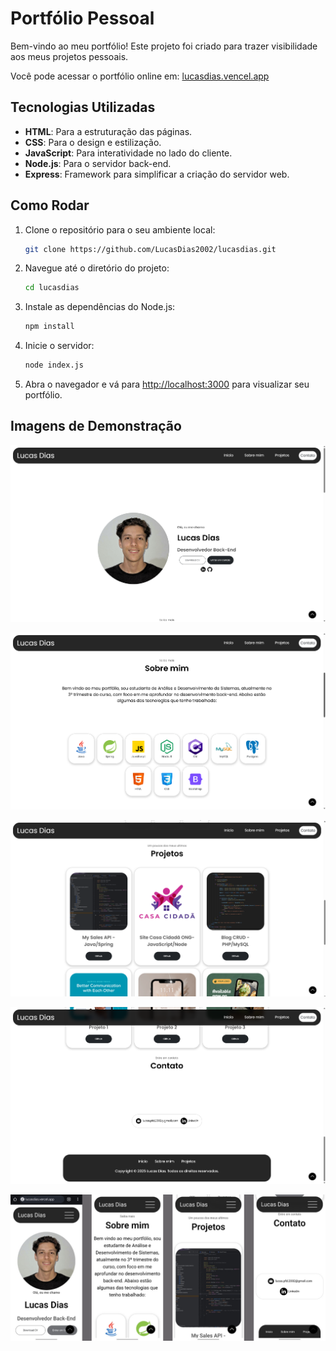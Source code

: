 
# Portfólio Pessoal

Bem-vindo ao meu portfólio! Este projeto foi criado para trazer visibilidade aos meus projetos pessoais.

Você pode acessar o portfólio online em: [lucasdias.vencel.app](https://lucasdias.vercel.app)

## Tecnologias Utilizadas

- **HTML**: Para a estruturação das páginas.
- **CSS**: Para o design e estilização.
- **JavaScript**: Para interatividade no lado do cliente.
- **Node.js**: Para o servidor back-end.
- **Express**: Framework para simplificar a criação do servidor web.

## Como Rodar

1. Clone o repositório para o seu ambiente local:
   ```bash
   git clone https://github.com/LucasDias2002/lucasdias.git
   ```

2. Navegue até o diretório do projeto:
   ```bash
   cd lucasdias
   ```

3. Instale as dependências do Node.js:
   ```bash
   npm install
   ```

4. Inicie o servidor:
   ```bash
   node index.js
   ```

5. Abra o navegador e vá para [http://localhost:3000](http://localhost:3000) para visualizar seu portfólio.

## Imagens de Demonstração

![Página Inicial](./public/docs/Home.png)

![Seção Sobre Mim](./public/docs/AboultMe.png)

![Seção de Projetos](./public/docs/Projects.png)

![Seção de Contato](./public/docs/Contact.png)

![Página Inicial Mobile](./public/docs/Mobile.png)
